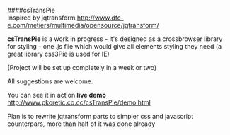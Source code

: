 ####csTransPie  
Inspired by jqtransform  http://www.dfc-e.com/metiers/multimedia/opensource/jqtransform/ 


**csTransPie**
is a work in progress - it's designed as a crossbrowser library for styling - one .js file which would give all elements styling they need
(a great library css3Pie is used for IE)

(Project will be set up completely in a week or two)

All suggestions are welcome.

You can see it in action 
**live demo** http://www.pkoretic.co.cc/csTransPie/demo.html

Plan is to rewrite jqtransform parts to simpler css and javascript counterpars, more than half of it was done already